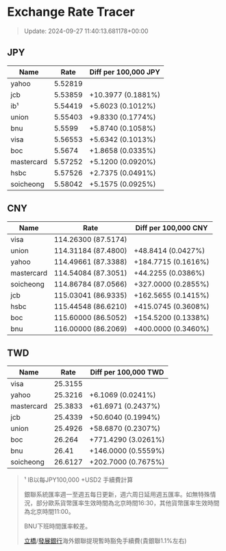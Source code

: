 # Exchange Rate Tracer

> Update: 2024-09-27 11:40:13.681178+00:00

## JPY

| Name       |    Rate | Diff per 100,000 JPY   |
|------------|---------|------------------------|
| yahoo      | 5.52819 |                        |
| jcb        | 5.53859 | +10.3977 (0.1881%)     |
| ib¹        | 5.54419 | +5.6023 (0.1012%)      |
| union      | 5.55403 | +9.8330 (0.1774%)      |
| bnu        | 5.5599  | +5.8740 (0.1058%)      |
| visa       | 5.56553 | +5.6342 (0.1013%)      |
| boc        | 5.5674  | +1.8658 (0.0335%)      |
| mastercard | 5.57252 | +5.1200 (0.0920%)      |
| hsbc       | 5.57526 | +2.7375 (0.0491%)      |
| soicheong  | 5.58042 | +5.1575 (0.0925%)      |

## CNY

| Name       | Rate                | Diff per 100,000 CNY   |
|------------|---------------------|------------------------|
| visa       | 114.26300	(87.5174) |                        |
| union      | 114.31184	(87.4800) | +48.8414 (0.0427%)     |
| yahoo      | 114.49661	(87.3388) | +184.7715 (0.1616%)    |
| mastercard | 114.54084	(87.3051) | +44.2255 (0.0386%)     |
| soicheong  | 114.86784	(87.0566) | +327.0000 (0.2855%)    |
| jcb        | 115.03041	(86.9335) | +162.5655 (0.1415%)    |
| hsbc       | 115.44548	(86.6210) | +415.0745 (0.3608%)    |
| boc        | 115.60000	(86.5052) | +154.5200 (0.1338%)    |
| bnu        | 116.00000	(86.2069) | +400.0000 (0.3460%)    |

## TWD

| Name       |    Rate | Diff per 100,000 TWD   |
|------------|---------|------------------------|
| visa       | 25.3155 |                        |
| yahoo      | 25.3216 | +6.1069 (0.0241%)      |
| mastercard | 25.3833 | +61.6971 (0.2437%)     |
| jcb        | 25.4339 | +50.6040 (0.1994%)     |
| union      | 25.4926 | +58.6870 (0.2307%)     |
| boc        | 26.264  | +771.4290 (3.0261%)    |
| bnu        | 26.41   | +146.0000 (0.5559%)    |
| soicheong  | 26.6127 | +202.7000 (0.7675%)    |


> ¹ IB以每JPY100,000 +USD2 手續費計算
>
> 銀聯系統匯率週一至週五每日更新，週六周日延用週五匯率。如無特殊情況，部分歐系貨幣匯率生效時間為北京時間16:30，其他貨幣匯率生效時間為北京時間11:00。
>
> BNU下班時間匯率較差。
>
> [立橋](https://www.wlbank.com.mo/uploads/ueditor/file/20181211/1544536513900230.pdf)/[發展銀行](https://www.mdb.com.mo/Service_Charges_20230728.pdf)海外銀聯提現暫時豁免手續費(貴銀聯1.1%左右)

